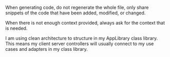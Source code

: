 When generating code, do not regenerate the whole file, only share snippets of the code that have been added, modified, or changed.



When there is not enough context provided, always ask for the context that is needed.



I am using clean architecture to structure in my AppLibrary class library. This means my client server controllers will usually connect to my use cases and adapters in my class library.